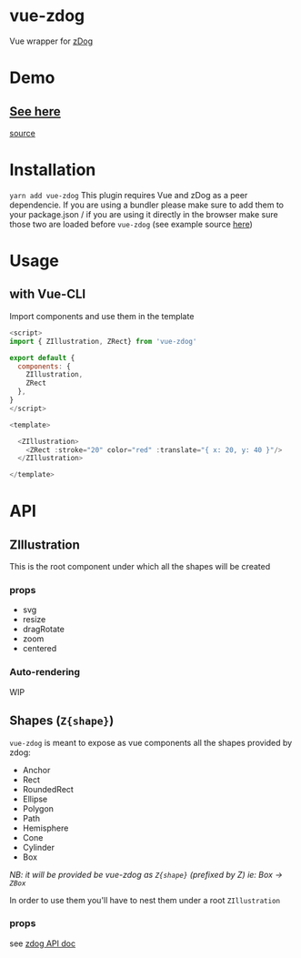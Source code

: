 # vue-zdog
Vue wrapper for [zDog](https://github.com/metafizzy/zdog)

# Demo
[See here](https://alexandrebonaventure.github.io/vue-zdog)
-
[source](https://github.com/AlexandreBonaventure/vue-zdog/blob/master/examples/index.html)

# Installation
`yarn add vue-zdog`
This plugin requires Vue and zDog as a peer dependencie. If you are using a bundler please make sure to add them to your package.json / if you are using it directly in the browser make sure those two are loaded before `vue-zdog` (see example source [here](https://github.com/AlexandreBonaventure/vue-zdog/blob/master/examples/index.html))

# Usage

## with Vue-CLI

Import components and use them in the template
```js
<script>
import { ZIllustration, ZRect} from 'vue-zdog'

export default {
  components: {
    ZIllustration, 
    ZRect
  },
}
</script>

<template>

  <ZIllustration>
    <ZRect :stroke="20" color="red" :translate="{ x: 20, y: 40 }"/>
  </ZIllustration>

</template>
```

# API

## ZIllustration
This is the root component under which all the shapes will be created

### props
- svg
- resize
- dragRotate
- zoom
- centered

### Auto-rendering
WIP

## Shapes (`Z{shape}`)

`vue-zdog` is meant to expose as vue components all the shapes provided by zdog:
- Anchor
- Rect
- RoundedRect
- Ellipse
- Polygon
- Path
- Hemisphere
- Cone
- Cylinder
- Box

_NB: it will be provided be vue-zdog as `Z{shape}` (prefixed by Z) ie: Box -> `ZBox`_

In order to use them you'll have to nest them under a root `ZIllustration`

### props
see [zdog API doc](https://zzz.dog/shapes)
